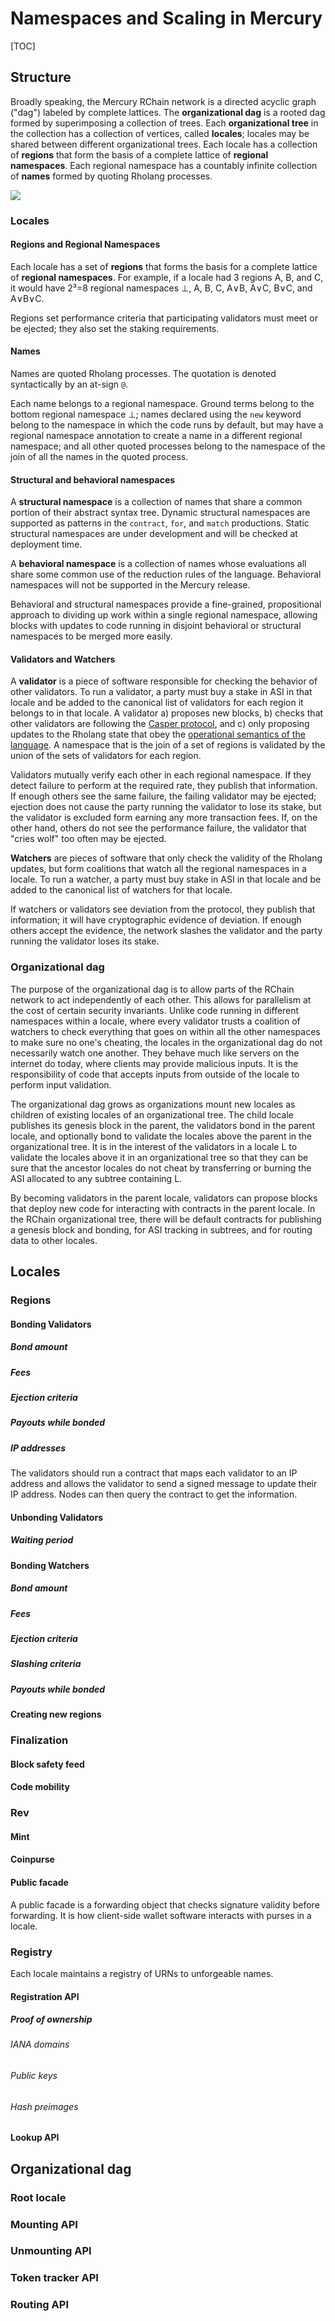 
# Namespaces and Scaling in Mercury
[TOC]

## Structure

Broadly speaking, the Mercury RChain network is a directed acyclic graph ("dag") labeled by complete lattices.  The **organizational dag** is a rooted dag formed by superimposing a collection of trees.  Each **organizational tree** in the collection has a collection of vertices, called **locales**; locales may be shared between different organizational trees.  Each locale has a collection of **regions** that form the basis of a complete lattice of **regional namespaces**.  Each regional namespace has a countably infinite collection of **names** formed by quoting Rholang processes.

![](https://i.imgur.com/DniUajo.png)

### Locales

#### Regions and Regional Namespaces
Each locale has a set of **regions** that forms the basis for a complete lattice of **regional namespaces**.  For example, if a locale had 3 regions A, B, and C, it would have 2³=8 regional namespaces ⊥, A, B, C, A∨B, A∨C, B∨C, and A∨B∨C.

Regions set performance criteria that participating validators must meet or be ejected; they also set the staking requirements.

#### Names

Names are quoted Rholang processes.  The quotation is denoted syntactically by an at-sign `@`.  

Each name belongs to a regional namespace.  Ground terms belong to the bottom regional namespace ⊥; names declared using the `new` keyword belong to the namespace in which the code runs by default, but may have a regional namespace annotation to create a name in a different regional namespace; and all other quoted processes belong to the namespace of the join of all the names in the quoted process.

#### Structural and behavioral namespaces
A **structural namespace** is a collection of names that share a common portion of their abstract syntax tree.  Dynamic structural namespaces are supported as patterns in the `contract`, `for`, and `match` productions.  Static structural namespaces are under development and will be checked at deployment time.

A **behavioral namespace** is a collection of names whose evaluations all share some common use of the reduction rules of the language.  Behavioral namespaces will not be supported in the Mercury release.

Behavioral and structural namespaces provide a fine-grained, propositional approach to dividing up work within a single regional namespace, allowing blocks with updates to code running in disjoint behavioral or structural namespaces to be merged more easily.

#### Validators and Watchers
A **validator** is a piece of software responsible for checking the behavior of other validators.  To run a validator, a party must buy a stake in ASI in that locale and be added to the canonical list of validators for each region it belongs to in that locale.  A validator a) proposes new blocks, b) checks that other validators are following the [Casper protocol](https://link+here),  and c) only proposing updates to the Rholang state that obey the [operational semantics of the language](https://link+here).  A namespace that is the join of a set of regions is validated by the union of the sets of validators for each region.  

Validators mutually verify each other in each regional namespace. If they detect failure to perform at the required rate, they publish that information.  If enough others see the same failure, the failing validator may be ejected; ejection does not cause the party running the validator to lose its stake, but the validator is excluded form earning any more transaction fees.   If, on the other hand, others do not see the performance failure, the validator that "cries wolf" too often may be ejected.

**Watchers** are pieces of software that only check the validity of the Rholang updates, but form coalitions that watch all the regional namespaces in a locale.  To run a watcher, a party must buy stake in ASI in that locale and be added to the canonical list of watchers for that locale.

If watchers or validators see deviation from the protocol, they publish that information; it will have cryptographic evidence of deviation.  If enough others accept the evidence, the network slashes the validator and the party running the validator loses its stake.

### Organizational dag

The purpose of the organizational dag is to allow parts of the RChain network to act independently of each other.  This allows for parallelism at the cost of certain security invariants.  Unlike code running in different namespaces within a locale, where every validator trusts a coalition of watchers to check everything that goes on within all the other namespaces to make sure no one's cheating, the locales in the organizational dag do not necessarily watch one another.  They behave much like servers on the internet do today, where clients may provide malicious inputs.  It is the responsibility of code that accepts inputs from outside of the locale to perform input validation.

The organizational dag grows as organizations mount new locales as children of existing locales of an organizational tree.  The child locale publishes its genesis block in the parent, the validators bond in the parent locale, and optionally bond to validate the locales above the parent in the organizational tree.  It is in the interest of the validators in a locale L to validate the locales above it in an organizational tree so that they can be sure that the ancestor locales do not cheat by transferring or burning the ASI allocated to any subtree containing L.

By becoming validators in the parent locale, validators can propose blocks that deploy new code for interacting with contracts in the parent locale.  In the RChain organizational tree, there will be default contracts for publishing a genesis block and bonding, for ASI tracking in subtrees, and for routing data to other locales.

## Locales

### Regions
#### Bonding Validators
##### Bond amount
##### Fees
##### Ejection criteria
##### Payouts while bonded
##### IP addresses
The validators should run a contract that maps each validator to an IP address and allows the validator to send a signed message to update their IP address.  Nodes can then query the contract to get the information.
#### Unbonding Validators
##### Waiting period
#### Bonding Watchers
##### Bond amount
##### Fees
##### Ejection criteria
##### Slashing criteria
##### Payouts while bonded
#### Creating new regions

### Finalization
#### Block safety feed
#### Code mobility

### Rev
#### Mint
#### Coinpurse
#### Public facade
A public facade is a forwarding object that checks signature validity before forwarding.  It is how client-side wallet software interacts with purses in a locale.

### Registry
Each locale maintains a registry of URNs to unforgeable names.
#### Registration API
##### Proof of ownership
###### IANA domains
###### Public keys
###### Hash preimages
#### Lookup API

## Organizational dag
### Root locale
### Mounting API
### Unmounting API
### Token tracker API
### Routing API

